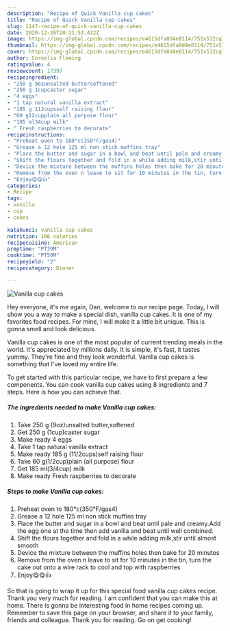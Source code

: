 ```yaml
---
description: "Recipe of Quick Vanilla cup cakes"
title: "Recipe of Quick Vanilla cup cakes"
slug: 1147-recipe-of-quick-vanilla-cup-cakes
date: 2020-12-26T20:21:53.432Z
image: https://img-global.cpcdn.com/recipes/e4615dfa8d4e8114/751x532cq70/vanilla-cup-cakes-recipe-main-photo.jpg
thumbnail: https://img-global.cpcdn.com/recipes/e4615dfa8d4e8114/751x532cq70/vanilla-cup-cakes-recipe-main-photo.jpg
cover: https://img-global.cpcdn.com/recipes/e4615dfa8d4e8114/751x532cq70/vanilla-cup-cakes-recipe-main-photo.jpg
author: Cornelia Fleming
ratingvalue: 4
reviewcount: 17397
recipeingredient:
- "250 g 9ozunsalted buttersoftened"
- "250 g 1cupcaster sugar"
- "4 eggs"
- "1 tap natural vanilla extract"
- "185 g 112cupsself raising flour"
- "60 g12cupplain all purpose flour"
- "185 ml34cup milk"
- " Fresh raspberries to decorate"
recipeinstructions:
- "Preheat oven to 180°c(350°F/gas4)"
- "Grease a 12 hole 125 ml non stick muffins tray"
- "Place the butter and sugar in a bowl and beat until pale and creamy.Add the egg one at the time then add vanilla and beat until well combined."
- "Shift the flours together and fold in a while adding milk,stir until almost smooth"
- "Device the mixture between the muffins holes then bake for 20 minutes"
- "Remove from the oven n leave to sit for 10 minutes in the tin, turn the cake out onto a wire rack to cool and top with raspberries"
- "Enjoy😋😋👍"
categories:
- Recipe
tags:
- vanilla
- cup
- cakes

katakunci: vanilla cup cakes 
nutrition: 166 calories
recipecuisine: American
preptime: "PT39M"
cooktime: "PT50M"
recipeyield: "2"
recipecategory: Dinner

---
```



![Vanilla cup cakes](https://img-global.cpcdn.com/recipes/e4615dfa8d4e8114/751x532cq70/vanilla-cup-cakes-recipe-main-photo.jpg)

Hey everyone, it's me again, Dan, welcome to our recipe page. Today, I will show you a way to make a special dish, vanilla cup cakes. It is one of my favorites food recipes. For mine, I will make it a little bit unique. This is gonna smell and look delicious.



Vanilla cup cakes is one of the most popular of current trending meals in the world. It's appreciated by millions daily. It is simple, it's fast, it tastes yummy. They're fine and they look wonderful. Vanilla cup cakes is something that I've loved my entire life.


To get started with this particular recipe, we have to first prepare a few components. You can cook vanilla cup cakes using 8 ingredients and 7 steps. Here is how you can achieve that.

<!--inarticleads1-->

##### The ingredients needed to make Vanilla cup cakes:

1. Take 250 g (9oz)unsalted butter,softened
1. Get 250 g (1cup)caster sugar
1. Make ready 4 eggs
1. Take 1 tap natural vanilla extract
1. Make ready 185 g (11/2cups)self raising flour
1. Take 60 g(1/2cup)plain (all purpose) flour
1. Get 185 ml(3/4cup) milk
1. Make ready  Fresh raspberries to decorate




<!--inarticleads2-->

##### Steps to make Vanilla cup cakes:

1. Preheat oven to 180°c(350°F/gas4)
1. Grease a 12 hole 125 ml non stick muffins tray
1. Place the butter and sugar in a bowl and beat until pale and creamy.Add the egg one at the time then add vanilla and beat until well combined.
1. Shift the flours together and fold in a while adding milk,stir until almost smooth
1. Device the mixture between the muffins holes then bake for 20 minutes
1. Remove from the oven n leave to sit for 10 minutes in the tin, turn the cake out onto a wire rack to cool and top with raspberries
1. Enjoy😋😋👍




So that is going to wrap it up for this special food vanilla cup cakes recipe. Thank you very much for reading. I am confident that you can make this at home. There is gonna be interesting food in home recipes coming up. Remember to save this page on your browser, and share it to your family, friends and colleague. Thank you for reading. Go on get cooking!
